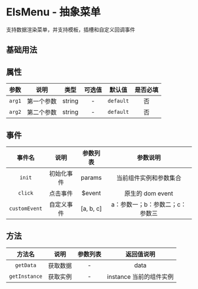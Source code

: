 <!-- 加载 demo 组件 start -->
<script setup>
import demo from './demo.vue'
</script>
<!-- 加载 demo 组件 end -->

<!-- 正文开始 -->

# ElsMenu - 抽象菜单

支持数据渲染菜单，并支持模板，插槽和自定义回调事件

## 基础用法
<Preview comp-name="ElsMenu" demo-name="demo">
  <demo />
</Preview>

## 属性
参数 | 说明 | 类型 | 可选值 | 默认值 | 是否必填
:-: | :-: | :-: | :-: | :-: | :-:
`arg1` | 第一个参数 | string | - | `default` | 否 
`arg2` | 第二个参数 | string | - | `default` | 否

## 事件
事件名 | 说明 | 参数列表 | 参数说明
:-: | :-: | :-: | :-:
`init` | 初始化事件 | params | 当前组件实例和参数集合
`click` | 点击事件 | $event | 原生的 dom event
`customEvent` | 自定义事件 | [a, b, c] | a：参数一；b：参数二；c：参数三

## 方法
方法名 | 说明 | 参数列表 | 返回值说明
:-: | :-: | :-: | :-:
`getData` | 获取数据 | - | data 
`getInstance` | 获取实例 | - | instance 当前的组件实例 
